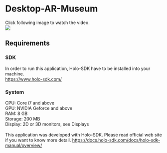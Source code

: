 # Desktop-AR-Museum
Click following image to watch the video.<br>
[![](https://img.youtube.com/vi/EhGiaOX3hNY/0.jpg)](https://www.youtube.com/watch?v=EhGiaOX3hNY)

## Requirements
### SDK
In order to run this application, Holo-SDK have to be installed into your machine.<br>
https://www.holo-sdk.com/
<br>
### System
CPU:	Core i7 and above<br>
GPU:	NVIDIA Geforce and above<br>
RAM:	8 GB<br>
Storage:	200 MB<br>
Display:	2D or 3D monitors, see Displays
<br><br>
This application was developed with Holo-SDK.
Please read official web site if you want to know more detail.
https://docs.holo-sdk.com/docs/holo-sdk-manual/overview/
